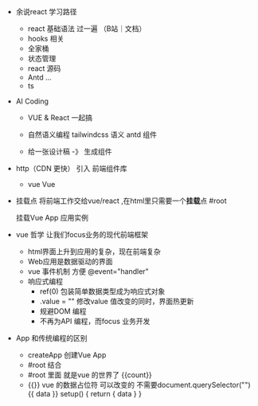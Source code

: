 - 余说react 学习路径
  - react 基础语法 过一遍 （B站｜文档）
  - hooks 相关 
  - 全家桶
  - 状态管理 
  - react 源码 
  - Antd ...
  - ts 

- AI Coding 
  - VUE & React 一起搞
  - 自然语义编程 
    tailwindcss 语义 
    antd  组件

  - 给一张设计稿  -》 生成组件

- http（CDN 更快） 引入 前端组件库
  - vue 
    Vue 

- 挂载点
  将前端工作交给vue/react ,在html里只需要一个**挂载**点  #root 

  挂载Vue App 应用实例

- vue 哲学  让我们focus业务的现代前端框架
  - html界面上升到应用的复杂，现在前端复杂
  - Web应用是数据驱动的界面
  - vue 事件机制 方便  @event="handler"
  - 响应式编程
    - ref(0) 包装简单数据类型成为响应式对象
    - .value = "" 修改value  值改变的同时，界面热更新
    - 规避DOM 编程
    - 不再为API 编程，而focus 业务开发

- App 和传统编程的区别
  - createApp 创建Vue App
  - #root 结合
  - #root 里面 就是vue 的世界了
    {{count}}
  - {{}}  vue 的数据占位符
    可以改变的 
    不需要document.querySelector("")
    {{ data  }}
    setup() {
      return {
        data 
      }
    }